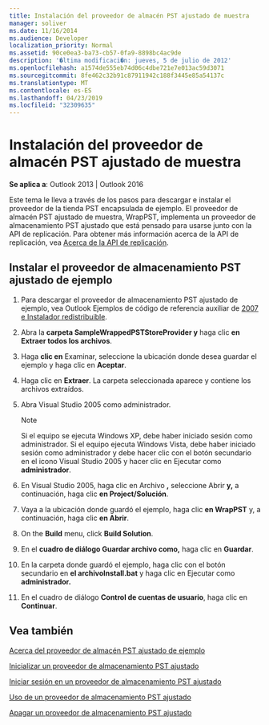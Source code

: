 ```yaml
---
title: Instalación del proveedor de almacén PST ajustado de muestra
manager: soliver
ms.date: 11/16/2014
ms.audience: Developer
localization_priority: Normal
ms.assetid: 90ce0ea3-ba73-cb57-0fa9-8898bc4ac9de
description: '�ltima modificaci�n: jueves, 5 de julio de 2012'
ms.openlocfilehash: a1574de555eb74d06c4dbe721e7e013ac59d3071
ms.sourcegitcommit: 8fe462c32b91c87911942c188f3445e85a54137c
ms.translationtype: MT
ms.contentlocale: es-ES
ms.lasthandoff: 04/23/2019
ms.locfileid: "32309635"
---
```

# <a name="installing-the-sample-wrapped-pst-store-provider"></a>Instalación del proveedor de almacén PST ajustado de muestra

  
  
**Se aplica a**: Outlook 2013 | Outlook 2016 
  
Este tema le lleva a través de los pasos para descargar e instalar el proveedor de la tienda PST encapsulada de ejemplo. El proveedor de almacén PST ajustado de muestra, WrapPST, implementa un proveedor de almacenamiento PST ajustado que está pensado para usarse junto con la API de replicación. Para obtener más información acerca de la API de replicación, vea [Acerca de la API de replicación](about-the-replication-api.md).
  
## <a name="install-the-sample-wrapped-pst-store-provider"></a>Instalar el proveedor de almacenamiento PST ajustado de ejemplo

1. Para descargar el proveedor de almacenamiento PST ajustado de ejemplo, vea Outlook Ejemplos de código de referencia auxiliar de [2007 e Instalador redistribuible](https://www.microsoft.com/en-us/download/details.aspx?id=24102).
    
2. Abra la **carpeta SampleWrappedPSTStoreProvider y** haga clic **en Extraer todos los archivos**.
    
3. Haga **clic en** Examinar, seleccione la ubicación donde desea guardar el ejemplo y haga clic en **Aceptar**.
    
4. Haga clic en **Extraer**. La carpeta seleccionada aparece y contiene los archivos extraídos.
    
5. Abra Visual Studio 2005 como administrador.
    
    > [!NOTE]
    > Si el equipo se ejecuta Windows XP, debe haber iniciado sesión como administrador. Si el equipo ejecuta Windows Vista, debe haber iniciado sesión como administrador y debe hacer clic con el botón secundario en el icono Visual Studio 2005 y hacer clic en Ejecutar como **administrador**. 
  
6. En Visual Studio 2005, haga clic en Archivo **,** seleccione Abrir **y,** a continuación, haga clic **en Project/Solución**.
    
7. Vaya a la ubicación donde guardó el ejemplo, haga clic **en WrapPST** y, a continuación, haga clic **en Abrir**.
    
8. On the **Build** menu, click **Build Solution**.
    
9. En el **cuadro de diálogo Guardar archivo como,** haga clic en **Guardar**.
    
10. En la carpeta donde guardó el ejemplo, haga clic con el botón secundario en **el archivoInstall.bat** y haga clic en Ejecutar como **administrador.**
    
11. En el cuadro de diálogo **Control de cuentas de usuario**, haga clic en **Continuar**.
    
## <a name="see-also"></a>Vea también



[Acerca del proveedor de almacén PST ajustado de ejemplo](about-the-sample-wrapped-pst-store-provider.md)
  
[Inicializar un proveedor de almacenamiento PST ajustado](initializing-a-wrapped-pst-store-provider.md)
  
[Iniciar sesión en un proveedor de almacenamiento PST ajustado](logging-on-to-a-wrapped-pst-store-provider.md)
  
[Uso de un proveedor de almacenamiento PST ajustado](using-a-wrapped-pst-store-provider.md)
  
[Apagar un proveedor de almacenamiento PST ajustado](shutting-down-a-wrapped-pst-store-provider.md)

